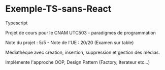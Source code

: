 # Exemple-TS-sans-React

Typescript

Projet de cours pour le CNAM UTC503 - paradigmes de programmation

Note du projet : 5/5 - Note de l'UE : 20/20 (Examen sur table)

Médiathèque avec création, insertion, suppression et gestion des médias.

Implémente l'approche OOP, Design Pattern (Factory, Iterateur etc...)
